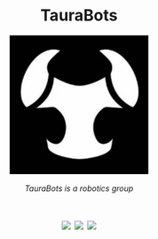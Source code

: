 
<h1 align="center">TauraBots
</h1>
<p align="center"><img src="https://github.com/TauraBots/.github/blob/main/profile/assets/icon.jpg" height="250" alt="TauraBots" /></p>

<p align="center"><i>TauraBots is a robotics group</i></p>



<h1 align="center">
<div>
<a href=https://www.youtube.com/@TauraBots" target="_blank"><img src="https://img.shields.io/badge/YouTube-FF0000?style=for-the-badge&logo=youtube&logoColor=white" target="_blank"></a> 
<a href="https://www.instagram.com/TauraBots/" target="_blank"><img src="https://img.shields.io/badge/-Instagram-%23E4405F?style=for-the-badge&logo=instagram&logoColor=white" target="_blank"></a>
<a href = "mailto:taurabots.ufsm@gmail.com"><img src="https://img.shields.io/badge/Gmail-D14836?style=for-the-badge&logo=gmail&logoColor=white" target="_blank"></a>

</div>


